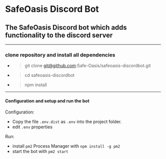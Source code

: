 # SafeOasis Discord Bot

## The SafeOasis Discord bot which adds functionality to the discord server

---

### clone repository and install all dependencies

-   > git clone git@github.com:Safe-Oasis/safeoasis-discordbot.git

-   > cd safeoasis-discordbot

-   > npm install

---

#### Configuration and setup and run the bot

Configuration:

-   Copy the file `.env.dist` as `.env` into the project folder.
-   edit `.env` properties

Run:

-   install `pm2` Process Manager with `npm install -g pm2`
-   start the bot with `pm2 start`
